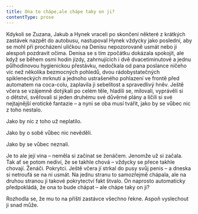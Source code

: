 ```yaml
---
title: Ona to chápe,ale chápe taky on ji?
contentType: prose
---
```


Kdykoli se Zuzana, Jakub a Hynek vraceli po skončení některé z krátkých zastávek nazpět do autobusu, nastupoval Hynek vždycky jako poslední, aby se mohl při procházení uličkou na Denisu nepozorovaně usmát nebo ji alespoň pozdravit očima. Denisa se s tím zpočátku dokázala spokojit, ale když se během osmi hodin jízdy, zahrnujících i dvě dvacetiminutové a jednu půlhodinovou hygienickou přestávku, nedočkala od pana poslance ničeho víc než několika bezmocných pohledů, dvou rádobystatečných spikleneckých mrknutí a jednoho ustrašeného pohlazení ve frontě před automatem na coca-colu, zaplavila ji sebelítost a spravedlivý hněv. Ještě včera se vzájemně dotýkali po celém těle, hladili se, milovali, vyprávěli si o dětství, svěřovali si jeden druhému své důvěrné plány a líčili si své nejtajnější erotické fantazie – a nyní se oba musí tvářit, jako by se vůbec nic z toho nestalo.

Jako by nic z toho už neplatilo.

Jako by o sobě vůbec nic nevěděli.

Jako by se vůbec neznali.

Je to ale její vina – neměla si začínat se ženáčem. Jenomže už si začala. Tak ať se potom nediví, že se takhle chová – vždycky se přece takhle chovají. Ženáči. Pokrytci. Ještě včera jí strkal do pusy svůj penis – a dneska si netroufá se na ni usmát. Na jednu stranu to samozřejmě chápala, ale na druhou stranou ji takové pokrytectví fakt štvalo. On naprosto automaticky předpokládá, že ona to bude chápat – ale chápe taky on ji?

Rozhodla se, že mu to na příští zastávce všechno řekne. Aspoň vyslechout ji snad může.
